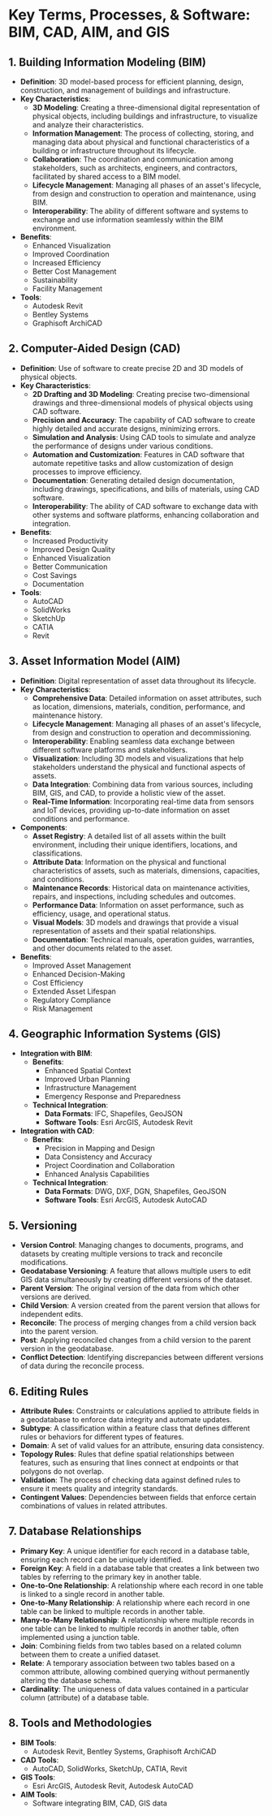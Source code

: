 # Key Terms, Processes, & Software: BIM, CAD, AIM, and GIS

## 1. Building Information Modeling (BIM)
- **Definition**: 3D model-based process for efficient planning, design, construction, and management of buildings and infrastructure.
- **Key Characteristics**:
  - **3D Modeling**: Creating a three-dimensional digital representation of physical objects, including buildings and infrastructure, to visualize and analyze their characteristics.
  - **Information Management**: The process of collecting, storing, and managing data about physical and functional characteristics of a building or infrastructure throughout its lifecycle.
  - **Collaboration**: The coordination and communication among stakeholders, such as architects, engineers, and contractors, facilitated by shared access to a BIM model.
  - **Lifecycle Management**: Managing all phases of an asset's lifecycle, from design and construction to operation and maintenance, using BIM.
  - **Interoperability**: The ability of different software and systems to exchange and use information seamlessly within the BIM environment.
- **Benefits**:
  - Enhanced Visualization
  - Improved Coordination
  - Increased Efficiency
  - Better Cost Management
  - Sustainability
  - Facility Management
- **Tools**:
  - Autodesk Revit
  - Bentley Systems
  - Graphisoft ArchiCAD

## 2. Computer-Aided Design (CAD)
- **Definition**: Use of software to create precise 2D and 3D models of physical objects.
- **Key Characteristics**:
  - **2D Drafting and 3D Modeling**: Creating precise two-dimensional drawings and three-dimensional models of physical objects using CAD software.
  - **Precision and Accuracy**: The capability of CAD software to create highly detailed and accurate designs, minimizing errors.
  - **Simulation and Analysis**: Using CAD tools to simulate and analyze the performance of designs under various conditions.
  - **Automation and Customization**: Features in CAD software that automate repetitive tasks and allow customization of design processes to improve efficiency.
  - **Documentation**: Generating detailed design documentation, including drawings, specifications, and bills of materials, using CAD software.
  - **Interoperability**: The ability of CAD software to exchange data with other systems and software platforms, enhancing collaboration and integration.
- **Benefits**:
  - Increased Productivity
  - Improved Design Quality
  - Enhanced Visualization
  - Better Communication
  - Cost Savings
  - Documentation
- **Tools**:
  - AutoCAD
  - SolidWorks
  - SketchUp
  - CATIA
  - Revit

## 3. Asset Information Model (AIM)
- **Definition**: Digital representation of asset data throughout its lifecycle.
- **Key Characteristics**:
  - **Comprehensive Data**: Detailed information on asset attributes, such as location, dimensions, materials, condition, performance, and maintenance history.
  - **Lifecycle Management**: Managing all phases of an asset's lifecycle, from design and construction to operation and decommissioning.
  - **Interoperability**: Enabling seamless data exchange between different software platforms and stakeholders.
  - **Visualization**: Including 3D models and visualizations that help stakeholders understand the physical and functional aspects of assets.
  - **Data Integration**: Combining data from various sources, including BIM, GIS, and CAD, to provide a holistic view of the asset.
  - **Real-Time Information**: Incorporating real-time data from sensors and IoT devices, providing up-to-date information on asset conditions and performance.
- **Components**:
  - **Asset Registry**: A detailed list of all assets within the built environment, including their unique identifiers, locations, and classifications.
  - **Attribute Data**: Information on the physical and functional characteristics of assets, such as materials, dimensions, capacities, and conditions.
  - **Maintenance Records**: Historical data on maintenance activities, repairs, and inspections, including schedules and outcomes.
  - **Performance Data**: Information on asset performance, such as efficiency, usage, and operational status.
  - **Visual Models**: 3D models and drawings that provide a visual representation of assets and their spatial relationships.
  - **Documentation**: Technical manuals, operation guides, warranties, and other documents related to the asset.
- **Benefits**:
  - Improved Asset Management
  - Enhanced Decision-Making
  - Cost Efficiency
  - Extended Asset Lifespan
  - Regulatory Compliance
  - Risk Management

## 4. Geographic Information Systems (GIS)
- **Integration with BIM**:
  - **Benefits**:
    - Enhanced Spatial Context
    - Improved Urban Planning
    - Infrastructure Management
    - Emergency Response and Preparedness
  - **Technical Integration**:
    - **Data Formats**: IFC, Shapefiles, GeoJSON
    - **Software Tools**: Esri ArcGIS, Autodesk Revit
- **Integration with CAD**:
  - **Benefits**:
    - Precision in Mapping and Design
    - Data Consistency and Accuracy
    - Project Coordination and Collaboration
    - Enhanced Analysis Capabilities
  - **Technical Integration**:
    - **Data Formats**: DWG, DXF, DGN, Shapefiles, GeoJSON
    - **Software Tools**: Esri ArcGIS, Autodesk AutoCAD

## 5. Versioning
- **Version Control**: Managing changes to documents, programs, and datasets by creating multiple versions to track and reconcile modifications.
- **Geodatabase Versioning**: A feature that allows multiple users to edit GIS data simultaneously by creating different versions of the dataset.
- **Parent Version**: The original version of the data from which other versions are derived.
- **Child Version**: A version created from the parent version that allows for independent edits.
- **Reconcile**: The process of merging changes from a child version back into the parent version.
- **Post**: Applying reconciled changes from a child version to the parent version in the geodatabase.
- **Conflict Detection**: Identifying discrepancies between different versions of data during the reconcile process.

## 6. Editing Rules
- **Attribute Rules**: Constraints or calculations applied to attribute fields in a geodatabase to enforce data integrity and automate updates.
- **Subtype**: A classification within a feature class that defines different rules or behaviors for different types of features.
- **Domain**: A set of valid values for an attribute, ensuring data consistency.
- **Topology Rules**: Rules that define spatial relationships between features, such as ensuring that lines connect at endpoints or that polygons do not overlap.
- **Validation**: The process of checking data against defined rules to ensure it meets quality and integrity standards.
- **Contingent Values**: Dependencies between fields that enforce certain combinations of values in related attributes.

## 7. Database Relationships
- **Primary Key**: A unique identifier for each record in a database table, ensuring each record can be uniquely identified.
- **Foreign Key**: A field in a database table that creates a link between two tables by referring to the primary key in another table.
- **One-to-One Relationship**: A relationship where each record in one table is linked to a single record in another table.
- **One-to-Many Relationship**: A relationship where each record in one table can be linked to multiple records in another table.
- **Many-to-Many Relationship**: A relationship where multiple records in one table can be linked to multiple records in another table, often implemented using a junction table.
- **Join**: Combining fields from two tables based on a related column between them to create a unified dataset.
- **Relate**: A temporary association between two tables based on a common attribute, allowing combined querying without permanently altering the database schema.
- **Cardinality**: The uniqueness of data values contained in a particular column (attribute) of a database table.

## 8. Tools and Methodologies
- **BIM Tools**:
  - Autodesk Revit, Bentley Systems, Graphisoft ArchiCAD
- **CAD Tools**:
  - AutoCAD, SolidWorks, SketchUp, CATIA, Revit
- **GIS Tools**:
  - Esri ArcGIS, Autodesk Revit, Autodesk AutoCAD
- **AIM Tools**:
  - Software integrating BIM, CAD, GIS data
